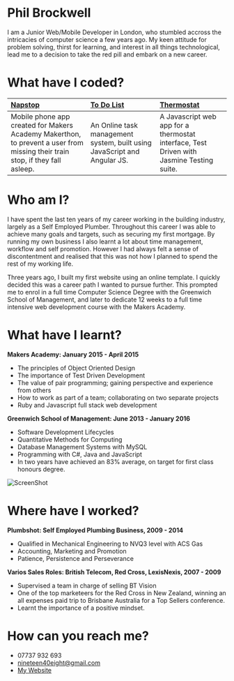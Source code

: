 # Phil Brockwell

I am a Junior Web/Mobile Developer in London, who stumbled accross the intricacies of computer science a few years ago. My keen attitude for problem solving, thirst for learning, and interest in all things technological, lead me to a decision to take the red pill and embark on a new career. 

# What have I coded?

| [Napstop](https://github.com/robertpulson/napstop) | [To Do List](https://github.com/robertpulson/to-do-list/blob/master/README.md) | [Thermostat](https://github.com/robertpulson/thermostat) |
|:---------- |:---------- |:---------- |
| Mobile phone app created for Makers Academy Makerthon, to prevent a user from missing their train stop, if they fall asleep. | An Online task management system, built using JavaScript and Angular JS. | A Javascript web app for a thermostat interface, Test Driven with Jasmine Testing suite. |

# Who am I?

I have spent the last ten years of my career working in the building industry, largely as a Self Employed Plumber. Throughout this career I was able to achieve many goals and targets, such as securing my first mortgage. By running my own business I also learnt a lot about time management, workflow and self promotion. However I had always felt a sense of discontentment and realised that this was not how I planned to spend the rest of my working life.

Three years ago, I built my first website using an online template. I quickly decided this was a career path I wanted to pursue further. This prompted me to enrol in a full time Computer Science Degree with the Greenwich School of Management, and later to dedicate 12 weeks to a full time intensive web development course with the Makers Academy.

# What have I learnt?

**Makers Academy: January 2015 - April 2015**
* The principles of Object Oriented Design
* The importance of Test Driven Development
* The value of pair programming; gaining perspective and experience from others
* How to work as part of a team; collaborating on two separate projects
* Ruby and Javascript full stack web development

**Greenwich School of Management: June 2013 - January 2016**
* Software Development Lifecycles
* Quantitative Methods for Computing
* Database Management Systems with MySQL
* Programming with C#, Java and JavaScript
* In two years have achieved an 83% average, on target for first class honours degree.

![ScreenShot](https://github.com/robertpulson/github_cv/blob/master/Screen%20Shot%202015-04-28%20at%2015.13.55.png?raw=true)

# Where have I worked?

**Plumbshot: Self Employed Plumbing Business, 2009 - 2014**
* Qualified in Mechanical Engineering to NVQ3 level with ACS Gas
* Accounting, Marketing and Promotion
* Patience, Persistence and Perseverance 

**Varios Sales Roles: British Telecom, Red Cross, LexisNexis, 2007 - 2009**
* Supervised a team in charge of selling BT Vision
* One of the top marketeers for the Red Cross in New Zealand, winning an all expenses paid trip to Brisbane Australia for a Top Sellers conference.
* Learnt the importance of a positive mindset.

# How can you reach me?

* 07737 932 693
* nineteen40eight@gmail.com
* [My Website](http://phil-brockwell.herokuapp.com)
